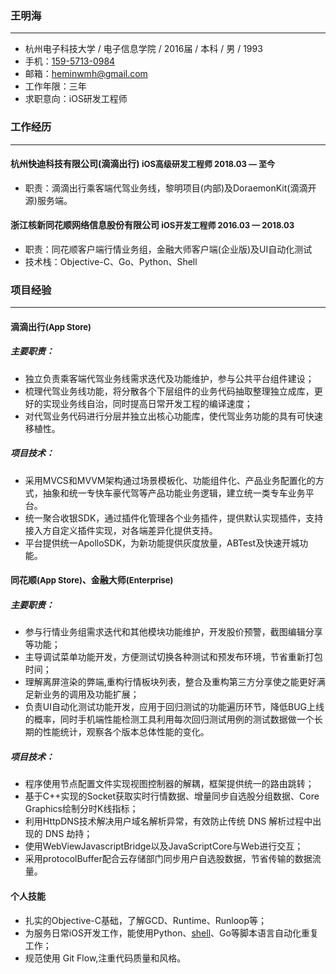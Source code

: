 ### 王明海
---

- 杭州电子科技大学 / 电子信息学院 / 2016届 / 本科 / 男 / 1993 
- 手机：[159-5713-0984](tel:15957130984)
- 邮箱：[heminwmh@gmail.com](mailto:heminwmh@gmail.com)
- 工作年限：三年
- 求职意向：iOS研发工程师

### 工作经历
---

#### 杭州快迪科技有限公司(滴滴出行) <font size="2.5">iOS高级研发工程师 2018.03 — 至今</font>
- 职责：滴滴出行乘客端代驾业务线，黎明项目(内部)及DoraemonKit(滴滴开源)服务端。

#### 浙江核新同花顺网络信息股份有限公司 <font size="2.5">iOS开发工程师 2016.03 — 2018.03</font>
- 职责：同花顺客户端行情业务组，金融大师客户端(企业版)及UI自动化测试
- 技术栈：Objective-C、Go、Python、Shell

### 项目经验
---

#### 滴滴出行<font size="2.5">(App Store)</font>
##### 主要职责：
- 独立负责乘客端代驾业务线需求迭代及功能维护，参与公共平台组件建设；
- 梳理代驾业务线功能，将分散各个下层组件的业务代码抽取整理独立成库，更好的实现业务线自治，同时提高日常开发工程的编译速度； 
- 对代驾业务代码进行分层并独立出核心功能库，使代驾业务功能的具有可快速移植性。
##### 项目技术：
- 采用MVCS和MVVM架构通过场景模板化、功能组件化、产品业务配置化的方式，抽象和统一专快车豪代驾等产品功能业务逻辑，建立统一类专车业务平台。
- 统一聚合收银SDK，通过插件化管理各个业务插件，提供默认实现插件，支持接入方自定义插件实现，对各端差异化提供支持。
- 平台提供统一ApolloSDK，为新功能提供灰度放量，ABTest及快速开城功能。

#### 同花顺<font size="2.5">(App Store)</font>、金融大师<font size="2.5">(Enterprise)</font>
##### 主要职责：
- 参与行情业务组需求迭代和其他模块功能维护，开发股价预警，截图编辑分享等功能；
- 主导调试菜单功能开发，方便测试切换各种测试和预发布环境，节省重新打包时间；
- 理解离屏渲染的弊端,重构行情板块列表，整合及重构第三方分享使之能更好满足新业务的调用及功能扩展；
- 负责UI自动化测试功能开发，应用于回归测试的功能遍历环节，降低BUG上线的概率，同时手机端性能检测工具利用每次回归测试用例的测试数据做一个长期的性能统计，观察各个版本总体性能的变化。
##### 项目技术：
- 程序使用节点配置文件实现视图控制器的解耦，框架提供统一的路由跳转；
- 基于C++实现的Socket获取实时行情数据、增量同步自选股分组数据、Core Graphics绘制分时K线指标；
- 利用HttpDNS技术解决用户域名解析异常，有效防止传统 DNS 解析过程中出现的 DNS 劫持；
- 使用WebViewJavascriptBridge以及JavaScriptCore与Web进行交互；
- 采用protocolBuffer配合云存储部门同步用户自选股数据，节省传输的数据流量。

#### 个人技能
- 扎实的Objective-C基础，了解GCD、Runtime、Runloop等；
- 为服务日常iOS开发工作，能使用Python、[shell](https://github.com/HeminWon/dotfiles)、Go等脚本语言自动化重复工作；
- 规范使用 Git Flow,注重代码质量和⻛格。